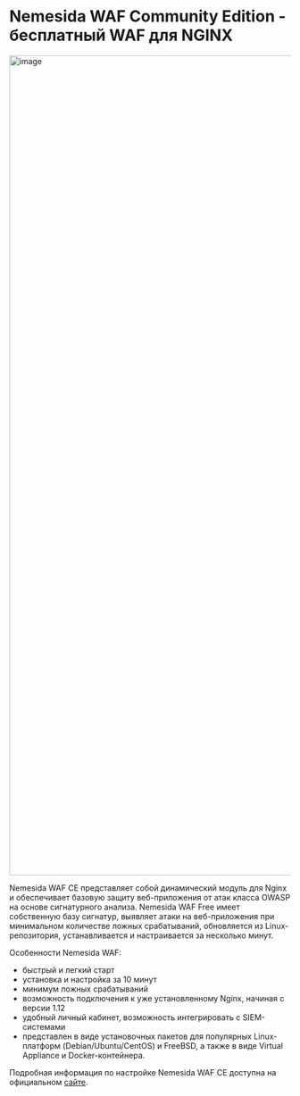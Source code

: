 # Nemesida WAF Community Edition - бесплатный WAF для NGINX

<img width="1470" alt="image" src="https://user-images.githubusercontent.com/99513957/209190523-6cca9b01-d362-46a0-af4d-042bedbc1494.png">

Nemesida WAF CE представляет собой динамический модуль для Nginx и обеспечивает базовую защиту веб-приложения от атак класса OWASP на основе сигнатурного анализа. Nemesida WAF Free имеет собственную базу сигнатур, выявляет атаки на веб-приложения при минимальном количестве ложных срабатываний, обновляется из Linux-репозитория, устанавливается и настраивается за несколько минут.

Особенности Nemesida WAF:

- быстрый и легкий старт
- установка и настройка за 10 минут
- минимум ложных срабатываний
- возможность подключения к уже установленному Nginx, начиная с версии 1.12
- удобный личный кабинет, возможность интегрировать с SIEM-системами
- представлен в виде установочных пакетов для популярных Linux-платформ (Debian/Ubuntu/CentOS) и FreeBSD, а также в виде Virtual Appliance и Docker-контейнера.

Подробная информация по настройке Nemesida WAF CE доступна на официальном <a href="https://nemesida-waf.ru/free/2511" target="_blank" rel="noopener noreferrer">сайте</a>.
